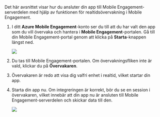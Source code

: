 Det här avsnittet visar hur du ansluter din app till Mobile Engagement-serverdelen med hjälp av funktionen för realtidsövervakning i Mobile Engagement. 

1. I ditt **Azure Mobile Engagement**-konto ser du till att du har valt den app som du vill övervaka och hantera i **Mobile Engagement**-portalen. Gå till din Mobile Engagement-portal genom att klicka på **Starta**-knappen längst ned. 
   
     ![](./media/mobile-engagement-connect-app-with-monitor/engage-button.png)
2. Du tas till Mobile Engagement-portalen. Om övervakningsfliken inte är vald, klickar du på **Övervakaren**.
3. Övervakaren är redo att visa dig valfri enhet i realtid, vilket startar din app.
4. Starta din app nu. Om integreringen är korrekt, bör du se en session i övervakaren, vilket innebär att din app nu är ansluten till Mobile Engagement-serverdelen och skickar data till den.  
   
     ![](./media/mobile-engagement-connect-app-with-monitor/monitor.png)

